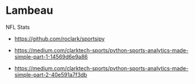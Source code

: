# Lambeau
NFL Stats

* https://github.com/roclark/sportsipy

* https://medium.com/clarktech-sports/python-sports-analytics-made-simple-part-1-14569d6e9a86

* https://medium.com/clarktech-sports/python-sports-analytics-made-simple-part-2-40e591a7f3db
